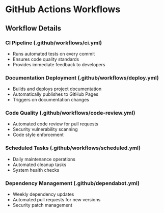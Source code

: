 # GitHub Actions Workflows

## Workflow Details

### CI Pipeline (.github/workflows/ci.yml)
- Runs automated tests on every commit
- Ensures code quality standards
- Provides immediate feedback to developers

### Documentation Deployment (.github/workflows/deploy.yml)
- Builds and deploys project documentation
- Automatically publishes to GitHub Pages
- Triggers on documentation changes

### Code Quality (.github/workflows/code-review.yml)
- Automated code review for pull requests
- Security vulnerability scanning
- Code style enforcement

### Scheduled Tasks (.github/workflows/scheduled.yml)
- Daily maintenance operations
- Automated cleanup tasks
- System health checks

### Dependency Management (.github/dependabot.yml)
- Weekly dependency updates
- Automated pull requests for new versions
- Security patch management
